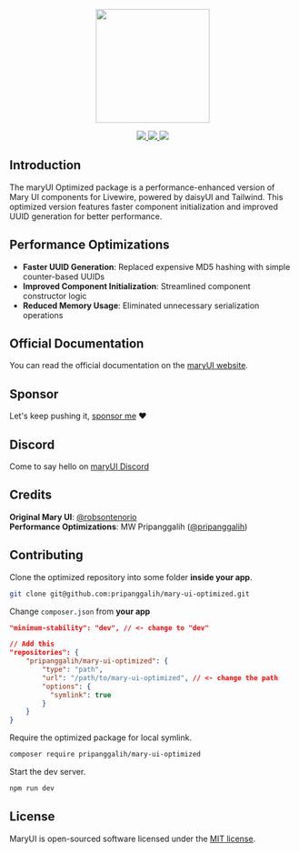 <p align="center"><img width="200" src="https://github.com/robsontenorio/mary-ui.com/blob/main/public/mary.png?raw=true"></p>

<p align="center">
    <a href="https://packagist.org/packages/pripanggalih/mary-ui-optimized">
        <img src="https://img.shields.io/packagist/dt/pripanggalih/mary-ui-optimized?cacheSeconds=60">
    </a>
    <a href="https://packagist.org/packages/pripanggalih/mary-ui-optimized">
        <img src="https://img.shields.io/packagist/v/pripanggalih/mary-ui-optimized?label=stable&color=blue&cacheSeconds=60">
    </a>
    <a href="https://packagist.org/packages/pripanggalih/mary-ui-optimized">
        <img src="https://poser.pugx.org/pripanggalih/mary-ui-optimized/license.svg">
    </a>
</p>

## Introduction

The maryUI Optimized package is a performance-enhanced version of Mary UI components for Livewire, powered by daisyUI and Tailwind. This optimized version features faster component initialization and improved UUID generation for better performance.

## Performance Optimizations

-   **Faster UUID Generation**: Replaced expensive MD5 hashing with simple counter-based UUIDs
-   **Improved Component Initialization**: Streamlined component constructor logic
-   **Reduced Memory Usage**: Eliminated unnecessary serialization operations

## Official Documentation

You can read the official documentation on the [maryUI website](https://mary-ui.com).

## Sponsor

Let's keep pushing it, [sponsor me](https://github.com/sponsors/robsontenorio) ❤️

## Discord

Come to say hello on [maryUI Discord](https://discord.gg/c2Dv8T2X2s)

## Credits

**Original Mary UI**: [@robsontenorio](https://twitter.com/robsontenorio)  
**Performance Optimizations**: MW Pripanggalih ([@pripanggalih](https://github.com/pripanggalih))

## Contributing

Clone the optimized repository into some folder **inside your app**.

```bash
git clone git@github.com:pripanggalih/mary-ui-optimized.git
```

Change `composer.json` from **your app**

<!-- @formatter:off -->

```json
"minimum-stability": "dev", // <- change to "dev"

// Add this
"repositories": {
    "pripanggalih/mary-ui-optimized": {
        "type": "path",
        "url": "/path/to/mary-ui-optimized", // <- change the path
        "options": {
          "symlink": true
        }
    }
}
```

<!-- @formatter:on -->

Require the optimized package for local symlink.

```bash
composer require pripanggalih/mary-ui-optimized
```

Start the dev server.

```bash
npm run dev
```

## License

<a name="license"></a>

MaryUI is open-sourced software licensed under the [MIT license](/license.md).
